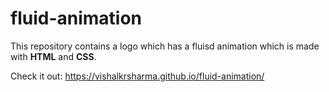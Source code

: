 # fluid-animation

This repository contains a logo which has a fluisd animation which is made with **HTML** and **CSS**.

Check it out: https://vishalkrsharma.github.io/fluid-animation/
